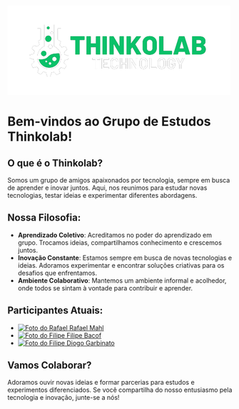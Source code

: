<img src="https://raw.githubusercontent.com/Filipe-Bacof/Filipe-Bacof/main/logo-h-white-transparent.png" alt="Logo da Thinkolab"/>

# Bem-vindos ao Grupo de Estudos Thinkolab!

## O que é o Thinkolab?

Somos um grupo de amigos apaixonados por tecnologia, sempre em busca de aprender e inovar juntos. Aqui, nos reunimos para estudar novas tecnologias, testar ideias e experimentar diferentes abordagens. 

## Nossa Filosofia:

- **Aprendizado Coletivo**: Acreditamos no poder do aprendizado em grupo. Trocamos ideias, compartilhamos conhecimento e crescemos juntos.
- **Inovação Constante**: Estamos sempre em busca de novas tecnologias e ideias. Adoramos experimentar e encontrar soluções criativas para os desafios que enfrentamos.
- **Ambiente Colaborativo**: Mantemos um ambiente informal e acolhedor, onde todos se sintam à vontade para contribuir e aprender.

## Participantes Atuais:

- [<img src="https://avatars.githubusercontent.com/mahlignus" alt="Foto do Rafael" height="50" width="50" /> Rafael Mahl](https://github.com/mahlignus)
- [<img src="https://avatars.githubusercontent.com/Filipe-Bacof" alt="Foto do Filipe" height="50" width="50" /> Filipe Bacof](https://github.com/Filipe-Bacof)
- [<img src="https://avatars.githubusercontent.com/DiogoGDF" alt="Foto do Filipe" height="50" width="50" /> Diogo Garbinato](https://github.com/DiogoGDF)

## Vamos Colaborar?

Adoramos ouvir novas ideias e formar parcerias para estudos e experimentos diferenciados. Se você compartilha do nosso entusiasmo pela tecnologia e inovação, junte-se a nós!

